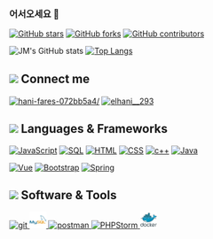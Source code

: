 ### 어서오세요 👋
[![GitHub stars](https://img.shields.io/github/stars/themlphdstudent/awesome-github-profile-readme-templates.svg)](https://github.com/durgeshsamariya/awesome-github-profile-readme-templates/stargazers)
[![GitHub forks](https://img.shields.io/github/forks/themlphdstudent/awesome-github-profile-readme-templates.svg?color=blue)](https://github.com/durgeshsamariya/awesome-github-profile-readme-templates/network)
[![GitHub contributors](https://img.shields.io/github/contributors/themlphdstudent/awesome-github-profile-readme-templates.svg?color=blue)](https://github.com/durgeshsamariya/awesome-github-profile-readme-templates/network)

![JM's GitHub stats](https://github-readme-stats.vercel.app/api?username=anuraghazra&theme=holi&show_icons=true)
[![Top Langs](https://github-readme-stats.vercel.app/api/top-langs/?username=SonJM&langs_count=8&layout=compact&theme=holi)](https://github.com/SonJM/SonJM)

## <img src="https://media.giphy.com/media/iY8CRBdQXODJSCERIr/giphy.gif" width="30px"> Connect me
<p align="left">
 <a href="https://www.linkedin.com/in/blisle-undefined-060a9a257/" target="blank"><img align="center" src="https://raw.githubusercontent.com/rahuldkjain/github-profile-readme-generator/master/src/images/icons/Social/linked-in-alt.svg" alt="hani-fares-072bb5a4/" height="30" width="40" /></a>
 <a href="https://www.instagram.com/_son_jm_/" target="blank"><img align="center" src="https://raw.githubusercontent.com/rahuldkjain/github-profile-readme-generator/master/src/images/icons/Social/instagram.svg" alt="elhani__293" height="30" width="40" /></a>

## <img src="https://media.giphy.com/media/HwBlFQZFcAoUcPHZdX/giphy.gif" width="45px"> Languages & Frameworks

<a href="https://developer.mozilla.org/en-US/docs/Web/JavaScript"><img alt="JavaScript" src="https://img.shields.io/badge/JavaScript-F7DF1E.svg?logo=javascript&logoColor=black"></a>
<a href="https://www.mysql.com/"><img alt="SQL" src="https://custom-icon-badges.herokuapp.com/badge/SQL-025E8C.svg?logo=database&logoColor=white"></a>
<a href="https://developer.mozilla.org/en-US/docs/Learn/Getting_started_with_the_web/HTML_basics"><img alt="HTML" src="https://img.shields.io/badge/HTML-14354C.svg?logo=html5&logoColor=black&color=orange"></a>
<a href="https://developer.mozilla.org/en-US/docs/Web/CSS"><img alt="CSS" src="https://img.shields.io/badge/CSS-14354C.svg?logo=css3&logoColor=white&color=blue"></a>
<a href="https://www.cplusplus.com/"><img alt="c++" src="https://img.shields.io/badge/C/C++-14354C.svg?logo=c&logoColor=white&color=blue"></a>
<a href="https://www.java.com/"><img alt="Java" src="https://img.shields.io/badge/Java-14354C.svg?logo=java&logoColor=white&color=orange"></a>


<a href="https://vuejs.org/"><img alt="Vue" src="https://img.shields.io/badge/Vue-14354C.svg?logo=vue.js&logoColor=black&color=purbleblue"></a>
<a href="https://getbootstrap.com/"><img alt="Bootstrap" src="https://img.shields.io/badge/Bootstrap-14354C.svg?logo=bootstrap&logoColor=white&color=mediumpurple"></a>
<a href="https://spring.io/"><img alt="Spring" src="https://img.shields.io/badge/Spring-14354C.svg?logo=spring&logoColor=white&color=green"></a>


## <img src="https://media.giphy.com/media/iDaCeaKrHhUI1I8e2b/giphy.gif" width="45px"> Software & Tools
   <a href="https://git-scm.com/" target="_blank" rel="noreferrer"> <img src="https://media.giphy.com/media/kH1DBkPNyZPOk0BxrM/giphy.gif" alt="git" width="30" height="30"/> </a> 
  <a href="https://www.mysql.com/" target="_blank" rel="noreferrer"> <img src="https://raw.githubusercontent.com/devicons/devicon/master/icons/mysql/mysql-original-wordmark.svg" alt="mysql" width="30" height="30"/> </a> 
  <a href="https://postman.com" target="_blank" rel="noreferrer"> <img src="https://www.vectorlogo.zone/logos/getpostman/getpostman-icon.svg" alt="postman" width="30" height="30"/> </a> 
  <a href="https://www.jetbrains.com/phpstorm/promo/?source=google&medium=cpc&campaign=14335686426&term=phpstorm&gclid=Cj0KCQjw37iTBhCWARIsACBt1IzM6r3okEHJXACXMEyWAskFc4hQdqaMKmD32DzV0L-Ygcs5L6UK224aAp4uEALw_wcB" target="_blank" rel="noreferrer"> <img src="https://media.giphy.com/media/TuGVzbywNqfOpw1VWi/giphy.gif" alt="PHPStorm" width="30" height="30"/> </a> 
 <a href="https://www.docker.com/" target="_blank" rel="noreferrer"> <img src="https://raw.githubusercontent.com/devicons/devicon/master/icons/docker/docker-original-wordmark.svg" alt="docker" width="30" height="30"/> </a>